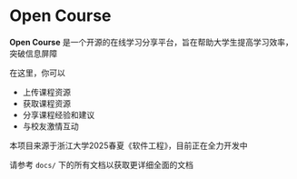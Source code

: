 # Open Course

**Open Course** 是一个开源的在线学习分享平台，旨在帮助大学生提高学习效率，突破信息屏障

在这里，你可以

- 上传课程资源
- 获取课程资源
- 分享课程经验和建议
- 与校友激情互动

本项目来源于浙江大学2025春夏《软件工程》，目前正在全力开发中

请参考 `docs/` 下的所有文档以获取更详细全面的文档
